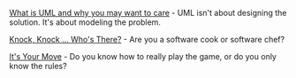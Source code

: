 [What is UML and why you may want to care](https://jhumelsine.github.io/2021-06-22-uml.html) - UML isn't about designing the solution. It's about modeling the problem.

[Knock, Knock ... Who's There?](https://jhumelsine.github.io/2023-08-21-knock-knock-whos-there.html) - Are you a software cook or software chef?

[It's Your Move](https://github.com/jhumelsine/jhumelsine.github.io/blob/main/2023-08-24-its-your-move.html) - Do you know how to really play the game, or do you only know the rules?
